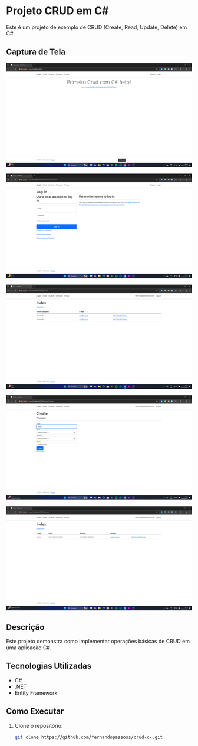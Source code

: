 # Projeto CRUD em C#

Este é um projeto de exemplo de CRUD (Create, Read, Update, Delete) em C#.

## Captura de Tela

![Captura de Tela 1](https://raw.githubusercontent.com/fernandopassoss/crud-c-/87856775e2ae5f3b43dab1c4f79eac708f669ab2/Captura%20de%20Tela%20(38).png)

![Captura de Tela 2](https://raw.githubusercontent.com/fernandopassoss/crud-c-/87856775e2ae5f3b43dab1c4f79eac708f669ab2/Captura%20de%20Tela%20(39).png)

![Captura de Tela 3](https://raw.githubusercontent.com/fernandopassoss/crud-c-/87856775e2ae5f3b43dab1c4f79eac708f669ab2/Captura%20de%20Tela%20(40).png)

![Captura de Tela 4](https://raw.githubusercontent.com/fernandopassoss/crud-c-/87856775e2ae5f3b43dab1c4f79eac708f669ab2/Captura%20de%20Tela%20(41).png)

![Captura de Tela 5](https://raw.githubusercontent.com/fernandopassoss/crud-c-/87856775e2ae5f3b43dab1c4f79eac708f669ab2/Captura%20de%20Tela%20(42).png)

## Descrição

Este projeto demonstra como implementar operações básicas de CRUD em uma aplicação C#.

## Tecnologias Utilizadas

- C#
- .NET
- Entity Framework

## Como Executar

1. Clone o repositório:
   ```bash
   git clone https://github.com/fernandopassoss/crud-c-.git

